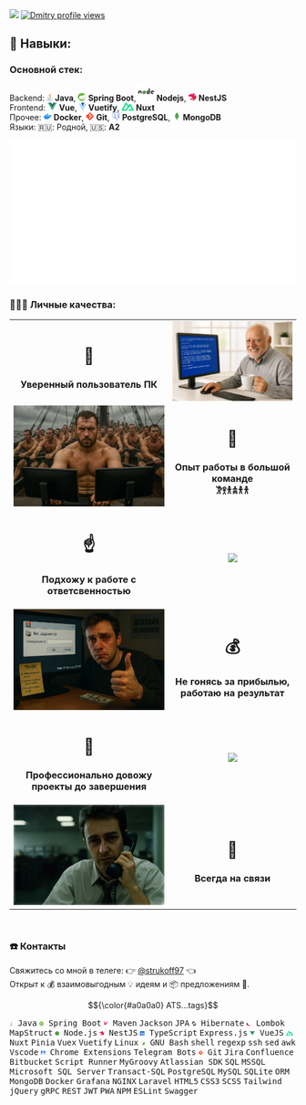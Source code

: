 ![](https://komarev.com/ghpvc/?username=strukovd&color=brightgreen)
[![Dmitry profile views](https://u8views.com/api/v1/github/profiles/68727449/views/day-week-month-total-count.svg)](https://u8views.com/github/strukovd)


## 🧠 Навыки:
### Основной стек:<br/>
Backend: <img height="14px" src="./assets/icons/java.svg"> **Java**, <img height="14px" src="./assets/icons/spring.svg"> **Spring Boot**, <img height="28px" src="./assets/icons/nodejs.svg"> **Nodejs**, <img height="14px" src="./assets/icons/nestjs.svg"> **NestJS**<br/>
Frontend: <img height="14px" src="./assets/icons/vue.svg"> **Vue**, <img height="14px" src="./assets/icons/vuetify.svg"> **Vuetify**, <img height="14px" src="./assets/icons/nuxt.svg"> **Nuxt**<br/>
Прочее: <img height="14px" src="./assets/icons/docker.svg"> **Docker**, <img height="14px" src="./assets/icons/git.svg"> **Git**, <img height="14px" src="./assets/icons/postgresql.svg"> **PostgreSQL**, <img height="14px" src="./assets/icons/mongo.svg"> **MongoDB**<br/>
Языки: 🇷🇺: Родной, 🇺🇸: **A2**

![](./assets/skills.svg)
<br/>



### 🕵🏻‍♀️ Личные качества:
<table>
  <tbody>
    <tr>
      <td align="center"><h1>🙌</h1><h3>Уверенный пользователь ПК</h3></td>
      <td><img src="./assets/harold-bsod.webp"></td>
    </tr>
    <tr align="center">
      <td><img src="./assets/galera.webp"></td>
      <td><h1>🤝</h1><h3>Опыт работы в большой команде<br/>𐦂𖨆𐀪𖠋𐀪𐀪</h3></td>
    </tr>
	<tr align="center">
      <td><h1>☝️</h1><h3>Подхожу к работе с ответсвенностью</h3></td>
      <td><image src="./assets/call_in_pants.webp"></td>
    </tr>
	<tr align="center">
      <td><img src="./assets/deadline_and_like.webp"></td>
      <td><h1>💰</h1><h3>Не гонясь за прибылью, работаю на результат</h3></td>
    </tr>
    <tr align="center">
      <td><h1>💪</h1><h3>Профессионально довожу проекты до завершения</h3></td>
      <td><image src="./assets/docker-project-2.webp"></td>
    </tr>
    <tr align="center">
      <td><img src="./assets/ed-norton.webp"></td>
      <td><h1>🤙</h1><h3>Всегда на связи</h3></td>
    </tr>
  </tbody>
</table>

<br/>




<!--
### ⚒️ Чем занимался
- Делал расшиения для chrome 📦
- Telegram-ботов 🤖
- Плагины для Atlassian Jira 🌀
-->

### ☎️ Контакты
Свяжитесь со мной в телеге: 👉 [@strukoff97](https://t.me/strukoff97) 👈<br/>
Открыт к 💰 взаимовыгодным 💡 идеям и 📦 предложениям 🤝.<br/>


$${\color{#a0a0a0} ATS…tags}$$
<p>
  <kbd><img height="8" src="./assets/icons/java.svg"> Java</kbd>
  <kbd><img height="8" src="./assets/icons/springboot.svg"> Spring Boot</kbd>
  <kbd><img height="8" src="./assets/icons/maven.svg"> Maven</kbd>
  <kbd>Jackson</kbd>
  <kbd>JPA</kbd>
  <kbd><img height="8" src="./assets/icons/hibernate.svg"> Hibernate</kbd>
  <kbd><img height="8" src="./assets/icons/lombok.svg"> Lombok</kbd>
  <kbd>MapStruct</kbd>
  <kbd><img height="8" src="./assets/icons/node.svg"> Node.js</kbd>
  <kbd><img height="8" src="./assets/icons/nestjs.svg"> NestJS</kbd>
  <kbd><img height="8" src="./assets/icons/ts.svg"> TypeScript</kbd>
  <kbd>Express.js</kbd>
  <kbd><img height="8" src="./assets/icons/vue.svg"> VueJS</kbd>
  <kbd><img height="8" src="./assets/icons/nuxt.svg"> Nuxt</kbd> <kbd>Pinia</kbd> <kbd>Vuex</kbd> <kbd>Vuetify</kbd>
  <kbd>Linux</kbd>
  <kbd><img height="8" src="./assets/icons/bash.svg"> GNU Bash</kbd>
  <kbd>shell</kbd>
  <kbd>regexp</kbd>
  <kbd>ssh</kbd>
  <kbd>sed</kbd>
  <kbd>awk</kbd>
  <kbd>Vscode</kbd>
  <kbd><img height="8" src="./assets/icons/chrome.svg"> Chrome Extensions</kbd>
  <kbd>Telegram Bots</kbd>
  <kbd><img height="8" src="./assets/icons/git.svg"> Git</kbd>
  <kbd>Jira</kbd>
  <kbd>Confluence</kbd>
  <kbd>Bitbucket</kbd>
  <kbd>Script Runner</kbd>
  <kbd>MyGroovy</kbd>
  <kbd>Atlassian SDK</kbd>
  <kbd>SQL</kbd>
  <kbd>MSSQL</kbd>
  <kbd>Microsoft SQL Server</kbd>
  <kbd>Transact-SQL</kbd>
  <kbd>PostgreSQL</kbd>
  <kbd>MySQL</kbd>
  <kbd>SQLite</kbd>
  <kbd>ORM</kbd>
  <kbd>MongoDB</kbd>
  <kbd>Docker</kbd>
  <kbd>Grafana</kbd>
  <kbd>NGINX</kbd>
  <kbd>Laravel</kbd>
  <kbd>HTML5</kbd>
  <kbd>CSS3</kbd>
  <kbd>SCSS</kbd>
  <kbd>Tailwind</kbd>
  <kbd>jQuery</kbd>
  <kbd>gRPC</kbd>
  <kbd>REST</kbd>
  <kbd>JWT</kbd>
  <kbd>PWA</kbd>
  <kbd>NPM</kbd>
  <kbd>ESLint</kbd>
  <kbd>Swagger</kbd>
</p>
<br/>
















<!--
## То, что мне знакомо
image:
![](./assets/skills.svg)

## Интересные проекты

💊 🚬 ☝ 😵‍💫 ☠️
🦥🦦🐕‍🦺🦍🐸📅

## ![Linux](https://img.shields.io/badge/-Linux-gray?style=for-the-badge)






Apache Cordova
Apache Tomcat
ENV
Adobe Illustrator
Adobe Photoshop
Android
Android Studio
Angular
Apache Lucene
Apache Groovy
Apache Kafka
Apache NetBeans IDE
Apache Solr
Apache Tomcat
Atlassian
Awesome Lists
Babel
Bamboo
Bitbucket
Chai
Composer
CSS
SCSS
CSS Wizardry
CSS Modules
curl
Docker
EditorConfig
Electron
Express
Firebase
Fluentd
Flutter
Git
Go
Google Chrome
Gradle
GraphQL
GTK
Handlebars.js
Heroku
HTML
Ionic
iOS
JavaScript
Jest
Jenkins
JSON
Joomla
Kali Linux
Keystone
Kotlin
Kubernetes
Let's Encrypt
libuv
Linux
MariaDB
NestJS
Next.js
Node.js
Nuxt.js
OpenStreetMap
PHP
Postman
Prisma
Qt
RabbitMQ
React
Redux
Roblox
Rust
Selenium
Socket.io
Svelte
Swift
Telegram
TypeScript
Ubuntu
Vim
Visual Studio Code
Vite
Vuetify
Vue.js
Vulkan
WebAssembly
WebGL
Webpack
Wireshark


Опыт работы в большой команде:
https://www.google.com/search?q=web+%D1%80%D0%B0%D0%B7%D1%80%D0%B0%D0%B1%D0%BE%D1%82%D1%87%D0%B8%D0%BA+%D0%BC%D0%B5%D0%BC+%D0%B3%D0%B0%D0%BB%D0%B5%D1%80%D0%B0&sca_esv=0fbbe9a4f1f0cabc&udm=2&biw=1920&bih=1079&sxsrf=ADLYWII7Ye1l5vM4t4H5r5UNbE4lSY5ExQ%3A1734344800738&ei=YABgZ7XaLOWowPAPisniuQw&ved=0ahUKEwi1ipDuiayKAxVlFBAIHYqkOMcQ4dUDCBE&uact=5&oq=web+%D1%80%D0%B0%D0%B7%D1%80%D0%B0%D0%B1%D0%BE%D1%82%D1%87%D0%B8%D0%BA+%D0%BC%D0%B5%D0%BC+%D0%B3%D0%B0%D0%BB%D0%B5%D1%80%D0%B0&gs_lp=EgNpbWciLndlYiDRgNCw0LfRgNCw0LHQvtGC0YfQuNC6INC80LXQvCDQs9Cw0LvQtdGA0LBI4RtQ7QpYyhhwAXgAkAEAmAHkAaAB0AqqAQUwLjUuMrgBA8gBAPgBAZgCAKACAJgDAIgGAZIHAKAHuwI&sclient=img#vhid=cu_BUeeXg5TWvM&vssid=mosaic


Отзывчивость в любое время:
https://www.google.com/search?sca_esv=0fbbe9a4f1f0cabc&sxsrf=ADLYWIKg8YuDg3s2ie6EXIF0hVTEcYssaw:1734345777924&q=%D0%BD%D0%B5%D0%B2%D1%8B%D1%81%D0%BF%D0%B0%D0%B2%D1%88%D0%B8%D0%B9%D1%81%D1%8F+%D0%BC%D0%B5%D0%BC&udm=2&fbs=AEQNm0CGfDXdj13FQehaMZIk5cNv9t97gWtkell7b5y_NhMY5qJ_VyjYBIzoP0x4xSWWkZ2mMlp7mX8cOGlrmekpn_78Ss28pUdXSnUe-cJ7qJQ-hO2ZDV2MQkaQb-U5sqSiWrEJhj2EQMDu9B2-ecGkwxBegFhZ7TZaWxQVxX0Tmj4QK6Aue7dBNdqElL8g57rwtS7bAmyn1QKkGc8kFumjLcBJfczCjA&sa=X&ved=2ahUKEwjX6IrAjayKAxXhGBAIHVZ-GkkQtKgLegQIGxAB&biw=1920&bih=1079&dpr=1#vhid=FYkYCfLXEmDsNM&vssid=mosaic

https://www.google.com/search?q=%D0%B2%D1%80%D0%B5%D0%BC%D1%8F%20%D0%BC%D0%B5%D0%BC%20%D0%BC%D0%BD%D0%BE%D0%B3%D0%BE%20%D1%87%D0%B0%D1%81%D0%BE%D0%B2&hl=ru&tbs=rimg:CY-1Mdt-SftAYQg0sjeYD3WmsgIAwAIA2AIA4AIA&udm=2&sa=X&ved=0CBoQuIIBahcKEwig0J7kj6yKAxUAAAAAHQAAAAAQEQ&biw=1920&bih=1079&dpr=1#vhid=gu11BeVep7e0AM&vssid=mosaic


Мне можно доверять:
https://www.google.com/search?sca_esv=e6f3bf325e5684b2&sxsrf=ADLYWIL4TrTdkysx29FB6JOq0T67sHxKtA:1734371261485&q=%D0%9C%D0%BD%D0%B5+%D0%BC%D0%BE%D0%B6%D0%BD%D0%BE+%D0%B4%D0%BE%D0%B2%D0%B5%D1%80%D1%8F%D1%82%D1%8C&udm=2&fbs=AEQNm0DYkPM5Fs3DHyfgKEiHM2JLAuZdGhFch85A6jbN_3lqN5cxoCr6ijbJuh5HTvbPh0ZP-2HFvZayc2FFsss58MOBgkVXppE4b_R90VlanY52ZA_sCIPwlKEhFF8Z7WVR7hbNuCbUarxCCTVI18N9_6YmCa46ZNIjRAV8vi6JRN-CEyH5IWL9MgS_s9Orf3ext3oFXhwJuUs8qjgF42MlGDPAPSOL5Q&sa=X&ved=2ahUKEwiL_8u37KyKAxUmIhAIHfdUAO4QtKgLegQIFBAB&biw=1920&bih=881&dpr=1#vhid=0Hv56TeQyhLVEM&vssid=mosaic


я разбираюсь в технологиях
https://www.google.com/search?q=meme+bsod+fail&sca_esv=e6f3bf325e5684b2&udm=2&biw=1920&bih=881&sxsrf=ADLYWIJzkedEHqKlU8QfzYxYtRlZad-Jkg%3A1734370752637&ei=wGVgZ-3MJrq-wPAPl_C7wA8&ved=0ahUKEwjtrPrE6qyKAxU6HxAIHRf4DvgQ4dUDCBE&uact=5&oq=meme+bsod+fail&gs_lp=EgNpbWciDm1lbWUgYnNvZCBmYWlsSIcfULsLWK8dcAF4AJABAJgBeqABjwWqAQMwLja4AQPIAQD4AQGYAgCgAgCYAwCIBgGSBwCgB44C&sclient=img#imgrc=gvwmuORqZw0mIM&imgdii=8p4m5QtCAA3eNM

-->

